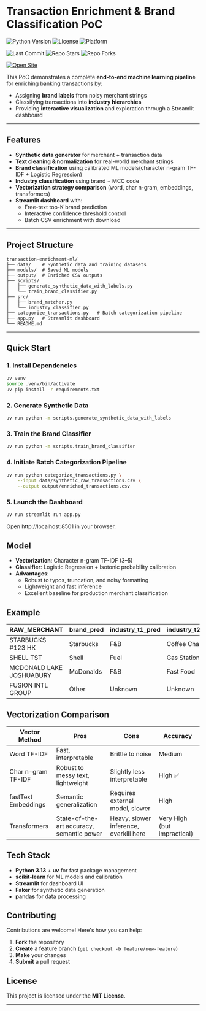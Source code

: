 # Transaction Enrichment & Brand Classification PoC

<!-- Project Metadata -->
![Python Version](https://img.shields.io/badge/python-3.13-blue)
![License](https://img.shields.io/badge/license-MIT-green)
![Platform](https://img.shields.io/badge/platform-macOS%20%7C%20Linux-lightgrey)

<!-- Repo Stats -->
![Last Commit](https://img.shields.io/github/last-commit/d-daemon/transaction-enrichment-ml)
![Repo Stars](https://img.shields.io/github/stars/d-daemon/transaction-enrichment-ml?style=social)
![Repo Forks](https://img.shields.io/github/forks/d-daemon/transaction-enrichment-ml?style=social)

[![Open Site](https://img.shields.io/badge/GitHub%20Pages-Open%20Site-blue?style=for-the-badge)](https://d-daemon.github.io/transaction-enrichment-ml/)

This PoC demonstrates a complete **end-to-end machine learning pipeline** for enriching banking transactions by:

- Assigning **brand labels** from noisy merchant strings
- Classifying transactions into **industry hierarchies**
- Providing **interactive visualization** and exploration through a Streamlit dashboard

---

## Features

- **Synthetic data generator** for merchant + transaction data  
- **Text cleaning & normalization** for real-world merchant strings
- **Brand classification** using calibrated ML models(character n-gram TF-IDF + Logistic Regression)
- **Industry classification** using brand + MCC code
- **Vectorization strategy comparison** (word, char n-gram, embeddings, transformers)
- **Streamlit dashboard** with:
  - Free-text top-K brand prediction
  - Interactive confidence threshold control
  - Batch CSV enrichment with download

---

## Project Structure

```
transaction-enrichment-ml/
├── data/    # Synthetic data and training datasets
├── models/  # Saved ML models
├── output/  # Enriched CSV outputs
├── scripts/
│   ├── generate_synthetic_data_with_labels.py
│   └── train_brand_classifier.py
├── src/
│   ├── brand_matcher.py
│   └── industry_classifier.py
├── categorize_transactions.py   # Batch categorization pipeline
├── app.py   # Streamlit dashboard
└── README.md
```

---

## Quick Start

### 1. Install Dependencies

```bash
uv venv
source .venv/bin/activate
uv pip install -r requirements.txt
```

### 2. Generate Synthetic Data

```bash
uv run python -m scripts.generate_synthetic_data_with_labels
```

### 3. Train the Brand Classifier

```bash
uv run python -m scripts.train_brand_classifier
```

### 4. Initiate Batch Categorization Pipeline

```bash
uv run python categorize_transactions.py \
    --input data/synthetic_raw_transactions.csv \
    --output output/enriched_transactions.csv
```

### 5. Launch the Dashboard

```bash
uv run streamlit run app.py
```

Open http://localhost:8501 in your browser.

## Model

- **Vectorization**: Character n-gram TF-IDF (3–5)
- **Classifier**: Logistic Regression + Isotonic probability calibration
- **Advantages**:
  - Robust to typos, truncation, and noisy formatting
  - Lightweight and fast inference
  - Excellent baseline for production merchant classification

## Example

| RAW_MERCHANT             | brand_pred | industry_t1_pred | industry_t2_pred |
| ------------------------ | ---------- | ---------------- | ---------------- |
| STARBUCKS #123 HK        | Starbucks  | F&B              | Coffee Chains    |
| SHELL TST                | Shell      | Fuel             | Gas Stations     |
| MCDONALD LAKE JOSHUABURY | McDonalds  | F&B              | Fast Food        |
| FUSION INTL GROUP        | Other      | Unknown          | Unknown          |

## Vectorization Comparison

| Vector Method       | Pros                                      | Cons                                   | Accuracy                    |
| ------------------- | ----------------------------------------- | -------------------------------------- | --------------------------- |
| Word TF-IDF         | Fast, interpretable                       | Brittle to noise                       | Medium                      |
| Char n-gram TF-IDF  | Robust to messy text, lightweight         | Slightly less interpretable            | High ✅                      |
| fastText Embeddings | Semantic generalization                   | Requires external model, slower        | High                        |
| Transformers        | State-of-the-art accuracy, semantic power | Heavy, slower inference, overkill here | Very High (but impractical) |

## Tech Stack

- **Python 3.13** + **uv** for fast package management
- **scikit-learn** for ML models and calibration
- **Streamlit** for dashboard UI
- **Faker** for synthetic data generation
- **pandas** for data processing

## Contributing

Contributions are welcome! Here's how you can help:

1. **Fork** the repository
2. **Create** a feature branch (`git checkout -b feature/new-feature`)
3. **Make** your changes
4. **Submit** a pull request

## License

This project is licensed under the **MIT License**.

---
